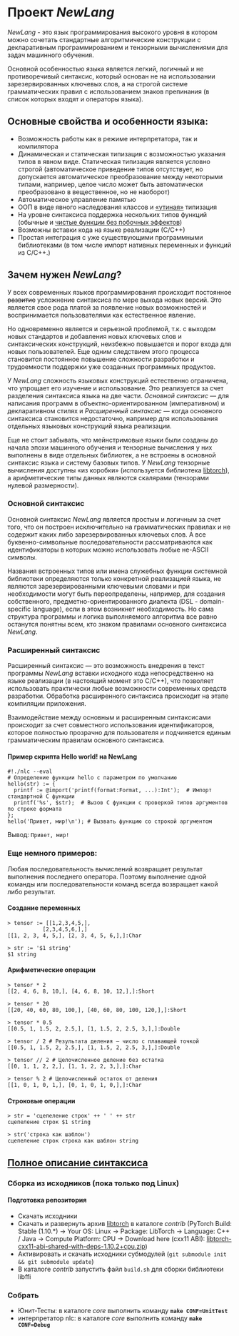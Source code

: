 # Проект *NewLang*
*NewLang* - это язык программирования высокого уровня в котором можно сочетать стандартные алгоритмические конструкции 
с декларативным программированием и тензорными вычислениями для задач машинного обучения.

Основной особенностью языка является легкий, логичный и не противоречивый синтаксис, 
который основан не на использовании зарезервированных ключевых слов, а на строгой системе грамматических правил 
с использованием знаков препинания (в список которых входят и операторы языка).

## Основные свойства и особенности языка:
- Возможность работы как в режиме интерпретатора, так и компилятора
- Динамическая и статическая типизация с возможностью указания типов в явном виде. 
Статическая типизация является условно строгой (автоматическое приведение типов отсутствует, но допускается автоматическое 
преобразование между некоторыми типами, например, целое число может быть автоматически преобразовано в вещественное, но не наоборот)
- Автоматическое управление памятью
- ООП в виде явного наследования классов и [«утиная»](https://ru.wikipedia.org/wiki/%D0%A3%D1%82%D0%B8%D0%BD%D0%B0%D1%8F_%D1%82%D0%B8%D0%BF%D0%B8%D0%B7%D0%B0%D1%86%D0%B8%D1%8F) типизация
- На уровне синтаксиса поддержка нескольких типов функций (обычные и [чистые функции без побочных эффектов](https://ru.wikipedia.org/wiki/%D0%A7%D0%B8%D1%81%D1%82%D0%BE%D1%82%D0%B0_%D1%84%D1%83%D0%BD%D0%BA%D1%86%D0%B8%D0%B8))
- Возможны вставки кода на языке реализации (С/С++)
- Простая интеграция с уже существующими программными библиотеками (в том числе импорт нативных переменных и функций из С/С++.)

## Зачем нужен *NewLang*?
У всех современных языков программирования происходит постоянное ~~развитие~~ усложнение синтаксиса по мере выхода новых версий. 
Это является свое рода платой за появление новых возможностей и воспринимается пользователями как естественное явление. 

Но одновременно является и серьезной проблемой, т.к. с выходом новых стандартов и добавления новых ключевых слов и синтаксических конструкций, 
неизбежно повышается и порог входа для новых пользователей. Еще одним следствием этого процесса становится постоянное повышение 
сложности разработки и трудоемкости поддержки уже созданных программных продуктов.

У *NewLang* сложность языковых конструкций естественно ограничена, что упрощает его изучение и использование. 
Это реализуется за счет разделения синтаксиса языка на две части. 
*Основной синтаксис* — для написания программ в объектно-ориентированном (императивном) и декларативном стилях и 
*Расширенный синтаксис* — когда основного синтаксиса становится недостаточно, например для использования отдельных языковых конструкций языка реализации. 

Еще не стоит забывать, что мейнстримовые языки были созданы до начала эпохи машинного обучения 
и тензорные вычисления у них выполнены в виде отдельных библиотек, а не встроены в основной синтаксис языка и систему базовых типов.
У *NewLang* тензорные вычисления доступны «из коробки» (используется библиотека [libtorch](https://pytorch.org/)),
а арифметические типы данных являются скалярами (тензорами нулевой размерности).

### Основной синтаксис
Основной синтаксис *NewLang* является простым и логичным за счет того, что он построен исключительно на грамматических правилах 
и не содержит каких либо зарезервированных ключевых слов. А все буквенно-символьные последовательности рассматриваются 
как идентификаторы в которых можно использовать любые не-ASCII символы.

Названия встроенных типов или имена служебных функции системной библиотеки определяются только конкретной реализацией языка, 
не являются зарезервированными ключевыми словами и при необходимости могут быть переопределены, например, для создания собственного, 
предметно-ориентированного диалекта (DSL - domain-specific language), если в этом возникнет необходимость. 
Но сама структура программы и логика выполняемого алгоритма все равно останутся понятны всем, кто знаком правилами основного синтаксиса *NewLang*.

### Расширенный синтаксис
Расширенный синтаксис — это возможность внедрения в текст программы *NewLang* вставки исходного кода непосредственно на языке реализации 
(в настоящий момент это С/С++), что позволяет использовать практически любые возможности современных средств разработки. 
Обработка расширенного синтаксиса происходит на этапе компиляции приложения.

Взаимодействие между основным и расширенным синтаксисами происходит за счет совместного использования идентификаторов, 
которое полностью прозрачно для пользователя и подчиняется единым грамматическим правилам основного синтаксиса.

#### Пример скрипта Hello world! на NewLang
    #!./nlc --eval 
    # Определение функции hello с параметром по умолчанию
    hello(str) := { 
      printf := @import('printf(format:Format, ...):Int');  # Импорт стандартной C функции
      printf('%s', $str);  # Вызов C функции с проверкой типов аргументов по строке формата
    };
    hello('Привет, мир!\n'); # Вызвать функцию со строкой аргументом

Вывод: `Привет, мир!`

### Еще немного примеров:
Любая последовательность вычислений возвращает результат выполнения последнего оператора.
Поэтому выполнение одной команды или последовательности команд всегда возвращает какой либо результат.

#### Создание переменных
    > tensor := [[1,2,3,4,5,],
               [2,3,4,5,6,],]
    [[1, 2, 3, 4, 5,], [2, 3, 4, 5, 6,],]:Char
               
    > str := '$1 string'
    $1 string

#### Арифметические операции
    > tensor * 2
    [[2, 4, 6, 8, 10,], [4, 6, 8, 10, 12,],]:Short
    
    > tensor * 20
    [[20, 40, 60, 80, 100,], [40, 60, 80, 100, 120,],]:Short
    
    > tensor * 0.5
    [[0.5, 1, 1.5, 2, 2.5,], [1, 1.5, 2, 2.5, 3,],]:Double
    
    > tensor / 2 # Результата деления — число с плавающей точкой
    [[0.5, 1, 1.5, 2, 2.5,], [1, 1.5, 2, 2.5, 3,],]:Double

    > tensor // 2 # Целочисленное деление без остатка
    [[0, 1, 1, 2, 2,], [1, 1, 2, 2, 3,],]:Char

    > tensor % 2 # Целочисленный остаток от деления
    [[1, 0, 1, 0, 1,], [0, 1, 0, 1, 0,],]:Char
    
#### Строковые операции
    > str = 'сцепеление строк' ++ ' ' ++ str
    сцепеление строк $1 string

    > str('строка как шаблон')
    сцепеление строк строка как шаблон string
    



## [Полное описание синтаксиса](https://github.com/rsashka/newlang/blob/dev/Syntax.md)


### Сборка из исходников (пока только под Linux)
#### Подготовка репозитория
- Скачать исходники
- Скачать и развернуть архив [libtorch](https://pytorch.org/) в каталоге *contrib* (PyTorch Build: Stable (1.10.*) -> Your OS: Linux -> Package: LibTorch -> Language: C++ / Java -> Compute Platform: CPU -> Download here (cxx11 ABI):
[libtorch-cxx11-abi-shared-with-deps-1.10.2+cpu.zip](https://download.pytorch.org/libtorch/cpu/libtorch-cxx11-abi-shared-with-deps-1.10.2%2Bcpu.zip))
- Активировать и скачать исходники субмодулей (`git submodule init && git submodule update`)
- В каталоге *contrib* запустить файл `build.sh` для сборки библиотеки libffi

### Собрать
- Юнит-Тесты: в каталоге *core* выполнить команду **`make CONF=UnitTest`**
- интерпретатор nlc: в каталоге *core* выполнить команду **`make CONF=Debug`**
